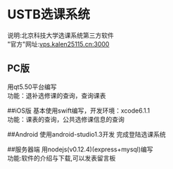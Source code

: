 # USTB选课系统
说明:北京科技大学选课系统第三方软件<br>
"官方"网址:<a href="http://vps.kalen25115.cn:3000/">vps.kalen25115.cn:3000</a>
## PC版 
用qt5.50平台编写<br>
功能：退补选修课的查询，查询课表<br>

##iOS版
基本使用swift编写，开发环境：xcode6.1.1<br>
功能：课表的查询，公共选修课信息的查询

##Android
使用android-studio1.3开发
完成登陆选课系统

##服务器端
用nodejs(v0.12.4)(express+mysql)编写<br>
功能:软件的介绍与下载,可以发表留言板<br>
